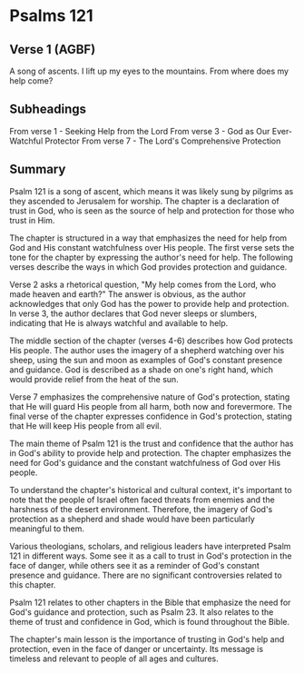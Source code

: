 # Psalms 121

## Verse 1 (AGBF)

A song of ascents. I lift up my eyes to the mountains. From where does my help come?

## Subheadings

From verse 1 - Seeking Help from the Lord
From verse 3 - God as Our Ever-Watchful Protector
From verse 7 - The Lord's Comprehensive Protection

## Summary

Psalm 121 is a song of ascent, which means it was likely sung by pilgrims as they ascended to Jerusalem for worship. The chapter is a declaration of trust in God, who is seen as the source of help and protection for those who trust in Him.

The chapter is structured in a way that emphasizes the need for help from God and His constant watchfulness over His people. The first verse sets the tone for the chapter by expressing the author's need for help. The following verses describe the ways in which God provides protection and guidance.

Verse 2 asks a rhetorical question, "My help comes from the Lord, who made heaven and earth?" The answer is obvious, as the author acknowledges that only God has the power to provide help and protection. In verse 3, the author declares that God never sleeps or slumbers, indicating that He is always watchful and available to help.

The middle section of the chapter (verses 4-6) describes how God protects His people. The author uses the imagery of a shepherd watching over his sheep, using the sun and moon as examples of God's constant presence and guidance. God is described as a shade on one's right hand, which would provide relief from the heat of the sun.

Verse 7 emphasizes the comprehensive nature of God's protection, stating that He will guard His people from all harm, both now and forevermore. The final verse of the chapter expresses confidence in God's protection, stating that He will keep His people from all evil.

The main theme of Psalm 121 is the trust and confidence that the author has in God's ability to provide help and protection. The chapter emphasizes the need for God's guidance and the constant watchfulness of God over His people.

To understand the chapter's historical and cultural context, it's important to note that the people of Israel often faced threats from enemies and the harshness of the desert environment. Therefore, the imagery of God's protection as a shepherd and shade would have been particularly meaningful to them.

Various theologians, scholars, and religious leaders have interpreted Psalm 121 in different ways. Some see it as a call to trust in God's protection in the face of danger, while others see it as a reminder of God's constant presence and guidance. There are no significant controversies related to this chapter.

Psalm 121 relates to other chapters in the Bible that emphasize the need for God's guidance and protection, such as Psalm 23. It also relates to the theme of trust and confidence in God, which is found throughout the Bible.

The chapter's main lesson is the importance of trusting in God's help and protection, even in the face of danger or uncertainty. Its message is timeless and relevant to people of all ages and cultures.